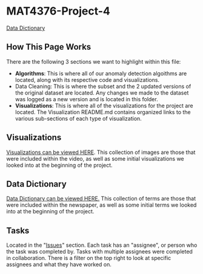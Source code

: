 # MAT4376-Project-4

[Data Dictionary](https://docs.google.com/spreadsheets/d/1YChxFxhDPiaDYDHnIBSFnG-8AQ06vkoaUf_nCnQioMM/edit?usp=sharing)


## How This Page Works

There are the following 3 sections we want to highlight within this file: 

  * **Algorithms**: This is where all of our anomaly detection algoithms are located, along with its respective code and visualizations.
  * Data Cleaning: This is where the subset and the 2 updated versions of the original dataset are located. Any changes we made to the dataset was logged as a new version and is located in this folder. 
  * **Visualizations**: This is where all of the visualizations for the project are located. The Visualization README.md contains organized links to the various sub-sections of each type of visualization.

## Visualizations
[Visualizations can be viewed HERE](Visualizations/README.md). This collection of images are those that were included within the video, as well as some initial visualizations we looked into at the beginning of the project. 


## Data Dictionary
[Data Dictionary can be viewed HERE.](https://docs.google.com/spreadsheets/d/1YChxFxhDPiaDYDHnIBSFnG-8AQ06vkoaUf_nCnQioMM/edit?usp=sharing) This collection of terms are those that were included within the newspaper, as well as some initial terms we looked into at the beginning of the project. 


## Tasks

Located in the "[Issues](https://github.com/EvaGostiuk/MAT4376-project-4-team-3/issues)" section. Each task has an "assignee", or person who the task was completed by. Tasks with multiple assignees were completed in collaboration. There is a filter on the top right to look at specific assignees and what they have worked on. 

